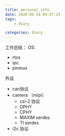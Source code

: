 ```yaml
---
title: personal_info
date: 2020-05-24 09:57:23
tags:
	- diary

categories: diary
---
```


工作总结：
OS:
- rtos
- ipc
- pinmux

外设
- can协议
- camera （mipi）
	+ csi-2 协议
	+ DPHY
	+ CPHY
	+ MAXIM serdes
	+ TI serdes
- i2c 协议
